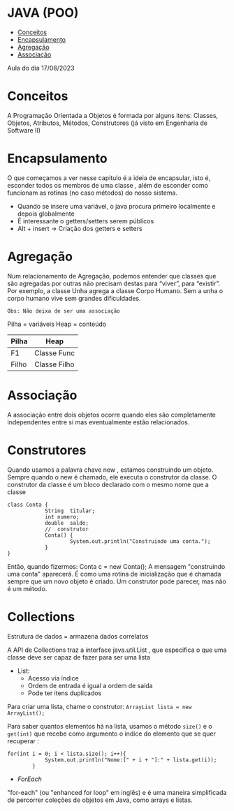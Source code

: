 # JAVA (POO)
  - [Conceitos](#conceitos)
  - [Encapsulamento](#encapsulamento)
  - [Agregação](#agregação)
  - [Associação](#associação)


Aula do dia 17/08/2023

# Conceitos

A Programação Orientada a Objetos é formada por alguns itens: Classes, Objetos, Atributos, Métodos, Construtores (já visto em Engenharia de Software II)

# Encapsulamento

O	que	começamos	a	ver	nesse	capítulo	é	a	ideia	de	encapsular,	isto	é,	esconder	todos	os	membros	de
uma	 classe	,	 além	 de	 esconder	 como	funcionam	 as	 rotinas	 (no	 caso	métodos)	 do
nosso	sistema.

* Quando se insere uma variável, o java procura primeiro localmente e depois globalmente
* É interessante o getters/setters serem públicos
* Alt + insert ->  Criação dos getters e setters

# Agregação

Num relacionamento de Agregação, podemos entender que classes que são agregadas por outras não precisam destas para “viver”, para “existir”. Por exemplo, a classe Unha agrega a classe Corpo Humano. Sem a unha o corpo humano vive sem grandes dificuldades.

````
Obs: Não deixa de ser uma associação
````


Pilha = variáveis
Heap = conteúdo

| Pilha          | Heap |
| -------------  | ------------- |
| F1             | Classe Func  |
| Filho          | Classe Filho  |


# Associação

A associação entre dois objetos ocorre quando eles são completamente independentes entre si mas eventualmente estão relacionados.

# Construtores

Quando	usamos	a	palavra	chave		new	,	estamos	construindo	um	objeto.	Sempre	quando	o		new		 é
chamado,	ele	executa	o	construtor	da	classe.	O	construtor	da	classe	é	um	bloco	declarado	com	o mesmo
nome	que	a	classe

    class Conta	{
				String	titular;
				int	numero;
				double	saldo;
				//	construtor
				Conta()	{
						System.out.println("Construindo	uma conta.");
				}
    }
Então,	quando	fizermos:
Conta	c	=	new	Conta();
A	mensagem	"construindo	uma	conta"	aparecerá.	É	como	uma	rotina	de	inicialização	que	é	chamada
sempre	que	um	novo	objeto	é	criado.	Um	construtor	pode	parecer,	mas	não	é	um	método.

# Collections

Estrutura de dados = armazena dados correlatos

A API de Collections traz a interface java.util.List , que especifica o que uma classe deve ser
capaz de fazer para ser uma lista

- List:
  - Acesso via índice
  - Ordem de entrada é igual a ordem de saída
  - Pode ter itens duplicados

Para criar uma lista, chame o construtor:  `ArrayList lista = new ArrayList();`

Para saber quantos elementos há na lista, usamos o método `size()` e o `get(int)` que recebe como argumento o índice do elemento que se quer
recuperar :
```
for(int i = 0; i < lista.size(); i++){
            System.out.println("Nome:[" + i + "]:" + lista.get(i));
        }
```

* *ForEach*

"for-each" (ou "enhanced for loop" em inglês) e é uma maneira simplificada de percorrer coleções de objetos em Java, como arrays e listas.
